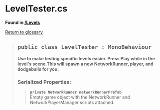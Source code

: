 # LevelTester.cs
**Found in [/Levels](../BALLISTIC/Assets/Scripts/Levels/LevelTester.cs)**

[Return to glossary](glossary.md)

> ## `public class LevelTester : MonoBehaviour`
> **Use to make testing specific levels easier. Press Play while in the level's scene.This will spawn a new NetworkRunner, player, and dodgeballs for you.**
> 
> ### **Serialized Properties:**
>> **`private NetworkRunner networkRunnerPrefab`**\
>> Empty game object with the NetworkRunner and NetworkPlayerManager scripts attached.
> 
